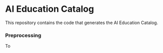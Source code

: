 # AI Education Catalog

This repository contains the code that generates the AI Education Catalog.

### Preprocessing

To 